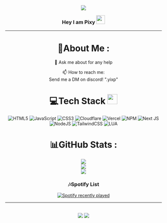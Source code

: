 <h3 align="center">

  ![](https://capsule-render.vercel.app/api?type=waving&color=gradient&height=100&section=header)
  
  Hey I am Pixy
  <img src="https://media.giphy.com/media/hvRJCLFzcasrR4ia7z/giphy.gif" width="28">
</h3>

---
<div align="center">
  
# 💫About Me :

  💬 Ask me about for any help

  📫 How to reach me:  
  Send me a DM on discord! ".yixp"


# 💻Tech Stack <img src = "https://media2.giphy.com/media/QssGEmpkyEOhBCb7e1/giphy.gif?cid=ecf05e47a0n3gi1bfqntqmob8g9aid1oyj2wr3ds3mg700bl&rid=giphy.gif" width = 32px> 
![HTML5](https://img.shields.io/badge/html5-%23E34F26.svg?style=for-the-badge&logo=html5&logoColor=white) ![JavaScript](https://img.shields.io/badge/javascript-%23323330.svg?style=for-the-badge&logo=javascript&logoColor=%23F7DF1E) ![CSS3](https://img.shields.io/badge/css3-%231572B6.svg?style=for-the-badge&logo=css3&logoColor=white) ![Cloudflare](https://img.shields.io/badge/Cloudflare-F38020?style=for-the-badge&logo=Cloudflare&logoColor=white) ![Vercel](https://img.shields.io/badge/vercel-%23000000.svg?style=for-the-badge&logo=vercel&logoColor=white) ![NPM](https://img.shields.io/badge/NPM-%23000000.svg?style=for-the-badge&logo=npm&logoColor=white) ![Next JS](https://img.shields.io/badge/Next-black?style=for-the-badge&logo=next.js&logoColor=white) ![NodeJS](https://img.shields.io/badge/node.js-6DA55F?style=for-the-badge&logo=node.js&logoColor=white) ![TailwindCSS](https://img.shields.io/badge/tailwindcss-%2338B2AC.svg?style=for-the-badge&logo=tailwind-css&logoColor=white) ![LUA](https://img.shields.io/badge/lua-%232C2D72.svg?&style=for-the-badge&logo=lua&logoColor=white)
# 📊GitHub Stats :
![](https://github-readme-stats.vercel.app/api?username=Frostykerel&theme=radical&hide_border=false&include_all_commits=false&count_private=false)<br/>
![](https://github-readme-streak-stats.herokuapp.com/?user=Frostykerel&theme=radical&hide_border=false)<br/>
![](https://github-readme-stats.vercel.app/api/top-langs/?username=Frostykerel&theme=radical&hide_border=false&include_all_commits=false&count_private=false&layout=compact)


### 🎶Spotify List
  [![Spotify recently played](https://spotify-recently-played-readme.vercel.app/api?user=o476u2r8doea92tgkd5h67fra)](https://open.spotify.com/user/31nqkd4reaju3zfynugqtqy5vyj4)

---
![](http://ForTheBadge.com/images/badges/built-by-developers.svg)
![](https://forthebadge.com/images/badges/uses-brains.svg)
---
</div>
